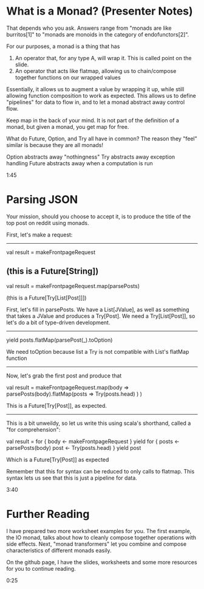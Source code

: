 # What is a Monad? (Presenter Notes)

That depends who you ask. Answers range from "monads are like burritos[1]" to "monads are monoids in the category of endofunctors[2]".

For our purposes, a monad is a thing that has
1) An operator that, for any type A, will wrap it. This is called point on the slide.
2) An operator that acts like flatmap, allowing us to chain/compose together functions on our wrapped values

Essentially, it allows us to augment a value by wrapping it up, while still allowing function composition to work as expected.
This allows us to define "pipelines" for data to flow in, and to let a monad abstract away control flow.

Keep map in the back of your mind. It is not part of the definition of a monad, but given a monad, you get map for free.

What do Future, Option, and Try all have in common? The reason they "feel" similar is because they are all monads!

Option abstracts away "nothingness"
Try abstracts away exception handling
Future abstracts away when a computation is run

1:45

# Parsing JSON

Your mission, should you choose to accept it, is to produce the title of the top post on reddit using monads.

First, let's make a request:

---

val result = makeFrontpageRequest

(this is a Future[String])
---

val result = makeFrontpageRequest.map(parsePosts)

(this is a Future[Try[List[Post]]])

First, let's fill in parsePosts. We have a List[JValue], as well as something that takes a JValue and produces a Try[Post]. We need a Try[List[Post]], so let's do a bit of type-driven development.

---

yield posts.flatMap(parsePost(_).toOption)

We need toOption because list a Try is not compatible with List's flatMap function

---

Now, let's grab the first post and produce that

val result = makeFrontpageRequest.map(body =>
  parsePosts(body).flatMap(posts =>
    Try(posts.head)
  )
)

This is a Future[Try[Post]], as expected.

---

This is a bit unweildy, so let us write this using scala's shorthand, called a "for comprehension":

val result = for {
  body <- makeFrontpageRequest
} yield
  for {
    posts <- parsePosts(body)
    post <- Try(posts.head)
  } yield post

Which is a Future[Try[Post]] as expected

Remember that this for syntax can be reduced to only calls to flatmap. This syntax lets us see that this is just a pipeline for data.

3:40

# Further Reading

I have prepared two more worksheet examples for you. The first example, the IO monad, talks about how to cleanly compose together operations with side effects.  Next, "monad transformers" let you combine and compose characteristics of different monads easily.

On the github page, I have the slides, worksheets and some more resources for you to continue reading.

0:25